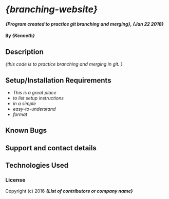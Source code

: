 # _{branching-website}_

#### _{Program created to practice git branching and merging}, {Jan 22 2018}_

#### By _**{Kenneth}**_

## Description

_{this code is to practice branching and merging in git. }_

## Setup/Installation Requirements

* _This is a great place_
* _to list setup instructions_
* _in a simple_
* _easy-to-understand_
* _format_



## Known Bugs


## Support and contact details


## Technologies Used


### License



Copyright (c) 2016 **_{List of contributors or company name}_**
